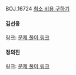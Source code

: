BOJ_16724 [최소 비용 구하기](https://www.acmicpc.net/problem/1916)<br>

#### 김선웅
링크: [문제 풀이 링크](https://github.com/dnd2dnd/coding-test/commit/dd45dd9885b40da01d15a0fe072323bc9da5a96a)

#### 정의진
링크: [문제 풀이 링크]()
